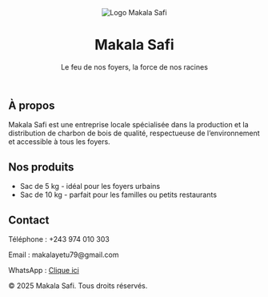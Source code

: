 <!DOCTYPE html>
<html lang="fr">
<head>
  <meta charset="UTF-8" />
  <meta name="viewport" content="width=device-width, initial-scale=1.0"/>
  <title>Makala Safi</title>
  <link rel="stylesheet" href="style.css" />
</head>
<body>
  <header>
    <img src="logo-makala-safi.png" alt="Logo Makala Safi" class="logo" />
    <h1>Makala Safi</h1>
    <p class="slogan">Le feu de nos foyers, la force de nos racines</p>
  </header>

  <section class="about">
    <h2>À propos</h2>
    <p>Makala Safi est une entreprise locale spécialisée dans la production et la distribution de charbon de bois de qualité, respectueuse de l’environnement et accessible à tous les foyers.</p>
  </section>

  <section class="products">
    <h2>Nos produits</h2>
    <ul>
      <li>Sac de 5 kg - idéal pour les foyers urbains</li>
      <li>Sac de 10 kg - parfait pour les familles ou petits restaurants</li>
    </ul>
  </section>

  <section class="contact">
    <h2>Contact</h2>
    <p>Téléphone : +243 974 010 303</p>
    <p>Email : makalayetu79@gmail.com</p>
    <p>WhatsApp : <a href="https://wa.me/243974010303" target="_blank">Clique ici</a></p>
  </section>

  <footer>
    <p>&copy; 2025 Makala Safi. Tous droits réservés.</p>
  </footer>
</body>
</html>
